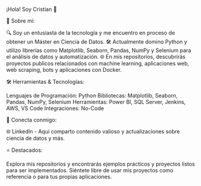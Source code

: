 ¡Hola! Soy Cristian 👋

🚀 Sobre mí:

🔍 Soy un entusiasta de la tecnología y me encuentro en proceso de obtener un Máster en Ciencia de Datos.
🛠️ Actualmente domino Python y utilizo librerías como Matplotlib, Seaborn, Pandas, NumPy y Selenium para el análisis de datos y automatización.
🌐 En mis repositorios, descubrirás proyectos publicos relacionados con machine learning, aplicaciones web, web scraping, bots y aplicaciones con Docker.

🛠 Herramientas & Tecnologías:

Lenguajes de Programación: Python
Bibliotecas: Matplotlib, Seaborn, Pandas, NumPy, Selenium
Herramientas: Power BI, SQL Server, Jenkins, AWS, VS Code
Integraciones: No-Code

🔗 Conecta conmigo:

🌐 LinkedIn - Aquí comparto contenido valioso y actualizaciones sobre ciencia de datos y más.

⭐ Destacados:

Explora mis repositorios y encontrarás ejemplos prácticos y proyectos listos para ser implementados.
Siéntete libre de usar mis proyectos como referencia o para tus propias aplicaciones.




